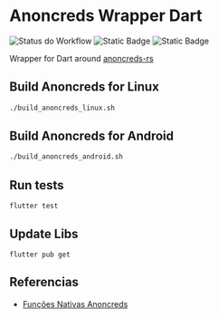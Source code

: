 # Anoncreds Wrapper Dart

![Status do Workflow](https://github.com/CPqD/anoncreds-wrapper-dart/actions/workflows/dart.yml/badge.svg)
![Static Badge](https://img.shields.io/badge/Anoncreds_Version-0%2E2%2E0-orange)
![Static Badge](https://img.shields.io/badge/Dart_Version-3%2E6%2E0-blue)

Wrapper for Dart around [anoncreds-rs](https://github.com/hyperledger/anoncreds-rs)

## Build Anoncreds for Linux

```bash
./build_anoncreds_linux.sh 
```

## Build Anoncreds for Android

```bash
./build_anoncreds_android.sh 
```

## Run tests

```
flutter test
```

## Update Libs

```
flutter pub get
```

## Referencias

- [Funções Nativas Anoncreds](etc/libanoncreds.h)
